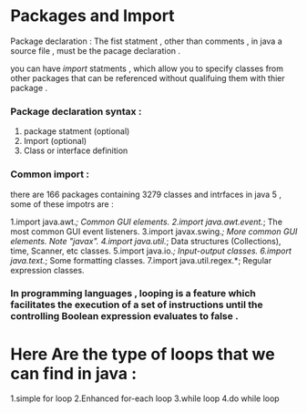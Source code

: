 # Packages and Import


Package declaration :
The fist statment , other than comments , in java a source file , must be the pacage declaration .


you can have *import* statments , which allow you to specify classes from other packages that can be referenced without qualifuing them with thier package .

### Package declaration syntax :
1. package statment (optional) 
2. Import (optional)
3. Class or interface definition 


### Common import :
there are 166 packages containing 3279 classes and intrfaces in java 5 , some of these impotrs are :

1.import java.awt.*;	Common GUI elements.
2.import java.awt.event.*;	The most common GUI event listeners.
3.import javax.swing.*;	More common GUI elements. Note "javax".
4.import java.util.*;	Data structures (Collections), time, Scanner, etc classes.
5.import java.io.*;	Input-output classes.
6.import java.text.*;	Some formatting classes.
7.import java.util.regex.*;	Regular expression classes.




### In programming languages , looping is a feature which facilitates the execution of a set of instructions until the controlling Boolean expression evaluates to false .


# Here Are the type of loops that we can find in java :
1.simple for loop
2.Enhanced for-each loop 
3.while loop
4.do while loop



